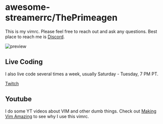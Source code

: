 # awesome-streamerrc/ThePrimeagen

This is my vimrc.  Please feel free to reach out and ask any questions.  Best place to reach me is [Discord](https://discord.gg/3ujcVMe).

![preview]

## Live Coding
I also live code several times a week, usually Saturday - Tuesday, 7 PM PT.  

[Twitch](https://twitch.tv/ThePrimeagen)

## Youtube
I do some YT videos about VIM and other dumb things.  Check out [Making Vim Amazing](https://www.youtube.com/playlist?list=PLm323Lc7iSW9kRCuzB3J_h7vPjIDedplM) to see why I use this vimrc.

[preview]: https://github.com/erkrnt/awesome-streamerrc/blob/master/ThePrimeagen/ThePrimeagen.png "ThePrimeagen"
